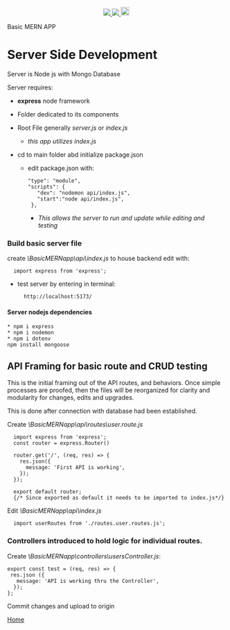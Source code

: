 <p align='center'>
  <a href="https://github.com/saibhreas">
    <img src="https://img.shields.io/badge/GitHub-100000?style=flat&logo=github&logoColor=white">
  </a>  
  <a href='https://www.linkedin.com/in/siobhanknuttel'>
      <img src='https://img.shields.io/badge/LinkedIn-blue?style=flat&logo=linkedin&labelColor=blue'>
  </a>
    <a href='https://www.upwork.com/freelancers/siobhank4?viewMode=1'> 
    <img src='https://img.shields.io/badge/UpWork-6FDA44?style=for-the-badge&logo=Upwork&logoColor=white' witth="45" height="20"> 
  </a>
  
</p>
Basic MERN APP

# Server Side Development
Server is Node js with Mongo Database

Server requires:

  * **express** node framework
  * Folder dedicated to its components
  * Root File generally *server.js* or *index.js* 
    - *this app utilizes index.js*

* cd to main folder abd initialize package.json

  - edit package.json with:

        "type": "module",
        "scripts": {
           "dev": "nodemon api/index.js",
           "start":"node api/index.js",
         },

    - *This allows the server to run and update while editing and testing*

### Build basic server file

create *\BasicMERNapp\api\index.js* to house backend edit with:

      import express from 'express';

* test server by entering in terminal:

        http://localhost:5173/


#### Server nodejs dependencies

    * npm i express
    * npm i nodemon
    * npm i dotenv
    npm install mongoose


## API Framing for basic route and CRUD testing

This is the initial framing out of the  API routes, and behaviors.  Once simple processes are proofed, then the files will be reorganized for clarity and modularity for changes, edits and upgrades.

This is done after connection with database had been established.

Create *\BasicMERNapp\api\routes\user.route.js* 

      import express from 'express';
      const router = express.Router()

      router.get('/', (req, res) => {
        res.json({
          message: 'First API is working',
        });
      });

      export default router;
      {/* Since exported as default it needs to be imported to index.js*/}
    
    
Edit *\BasicMERNapp\api\index.js* 

      import userRoutes from './routes.user.routes.js';

### Controllers introduced to hold logic for individual routes.

Create *\BasicMERNapp\controllers\usersController.js*:

    export const test = (req, res) => {
     res.json ({
       message: 'API is working thru the Controller',
      });
    };  

    
Commit changes and upload to origin



[Home](/READme.md)

